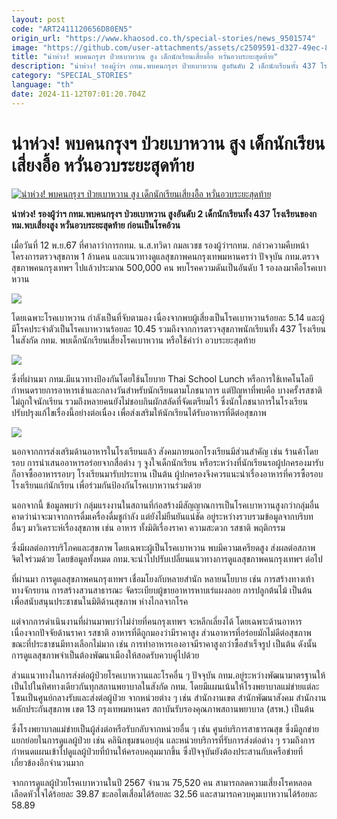 ```yaml
---
layout: post
code: "ART2411120656D80EN5"
origin_url: "https://www.khaosod.co.th/special-stories/news_9501574"
image: "https://github.com/user-attachments/assets/c2509591-d327-49ec-8c38-a30612e75339"
title: "น่าห่วง! พบคนกรุงฯ ป่วยเบาหวาน สูง เด็กนักเรียนเสี่ยงอื้อ หวั่นอวบระยะสุดท้าย"
description: "น่าห่วง! รองผู้ว่าฯ กทม.พบคนกรุงฯ ป่วยเบาหวาน สูงอันดับ 2 เด็กนักเรียนทั้ง 437 โรงเรียนของกทม.พบเสี่ยงสูง หวั่นอวบระยะสุดท้าย ก่อนเป็นโรคอ้วน"
category: "SPECIAL_STORIES"
language: "th"
date: 2024-11-12T07:01:20.704Z
---
```


# น่าห่วง! พบคนกรุงฯ ป่วยเบาหวาน สูง เด็กนักเรียนเสี่ยงอื้อ หวั่นอวบระยะสุดท้าย

[![น่าห่วง! พบคนกรุงฯ ป่วยเบาหวาน สูง เด็กนักเรียนเสี่ยงอื้อ หวั่นอวบระยะสุดท้าย](https://www.khaosod.co.th/wpapp/uploads/2024/11/sweet.jpg "น่าห่วง! พบคนกรุงฯ ป่วยเบาหวาน สูง เด็กนักเรียนเสี่ยงอื้อ หวั่นอวบระยะสุดท้าย")](https://www.khaosod.co.th/wpapp/uploads/2024/11/sweet.jpg)

**น่าห่วง! รองผู้ว่าฯ กทม.พบคนกรุงฯ ป่วยเบาหวาน สูงอันดับ 2 เด็กนักเรียนทั้ง 437 โรงเรียนของกทม.พบเสี่ยงสูง หวั่นอวบระยะสุดท้าย ก่อนเป็นโรคอ้วน**

เมื่อวันที่ 12 พ.ย.67 ที่ศาลาว่าการกทม. น.ส.ทวิดา กมลเวชช รองผู้ว่าฯกทม. กล่าวความคืบหน้าโครงการตรวจสุขภาพ 1 ล้านคน และแนวทางดูแลสุขภาพคนกรุงเทพมหานครว่า ปัจจุบัน กทม.ตรวจสุขภาพคนกรุงเทพฯ ไปแล้วประมาณ 500,000 คน พบโรคความดันเป็นอันดับ 1 รองลงมาคือโรคเบาหวาน

[![](https://www.khaosod.co.th/wpapp/uploads/2024/11/S__20324495_0-696x463.jpg)](https://www.khaosod.co.th/wpapp/uploads/2024/11/S__20324495_0.jpg)

โดยเฉพาะโรคเบาหวาน กำลังเป็นที่จับตามอง เนื่องจากพบผู้เสี่ยงเป็นโรคเบาหวานร้อยละ 5.14 และผู้มีโรคประจำตัวเป็นโรคเบาหวานร้อยละ 10.45 รวมถึงจากการตรวจสุขภาพนักเรียนทั้ง 437 โรงเรียนในสังกัด กทม. พบเด็กนักเรียนเสี่ยงโรคเบาหวาน หรือใช้คำว่า อวบระยะสุดท้าย

[![](https://www.khaosod.co.th/wpapp/uploads/2024/11/0276969-696x497.jpg)](https://www.khaosod.co.th/wpapp/uploads/2024/11/0276969.jpg)

ซึ่งที่ผ่านมา กทม.มีแนวทางป้องกันโดยใช้นโยบาย Thai School Lunch หรือการใช้เทคโนโลยีกำหนดรายการอาหารเช้าและกลางวันสำหรับนักเรียนตามโภชนาการ แต่ปัญหาที่พบคือ บางครั้งรสชาติไม่ถูกใจนักเรียน รวมถึงหลายคนยังไม่ชอบกินผักสลัดที่จัดเตรียมไว้ ซึ่งนักโภชนาการในโรงเรียนปรับปรุงแก้ไขเรื่องนี้อย่างต่อเนื่อง เพื่อส่งเสริมให้นักเรียนได้รับอาหารที่ดีต่อสุขภาพ

[![](https://www.khaosod.co.th/wpapp/uploads/2024/11/LINE_ALBUM_141166_๒๓๑๑๑๔_98-696x464.jpg)](https://www.khaosod.co.th/wpapp/uploads/2024/11/LINE_ALBUM_141166_๒๓๑๑๑๔_98.jpg)

นอกจากการส่งเสริมด้านอาหารในโรงเรียนแล้ว สังคมภายนอกโรงเรียนมีส่วนสำคัญ เช่น ร้านค้าโดยรอบ การนำเสนออาหารอร่อยจากสื่อต่าง ๆ จูงใจเด็กนักเรียน หรือระหว่างที่นักเรียนรอผู้ปกครองมารับ ก็อาจซื้ออาหารรอบๆ โรงเรียนมารับประทาน เป็นต้น ผู้ปกครองจึงควรแนะนำเรื่องอาหารที่ควรซื้อรอบโรงเรียนแก่นักเรียน เพื่อร่วมกันป้องกันโรคเบาหวานร่วมด้วย

นอกจากนี้ ข้อมูลพบว่า กลุ่มแรงงานในสถานที่ก่อสร้างมีสัญญาณการเป็นโรคเบาหวานสูงกว่ากลุ่มอื่น คาดว่าน่าจะมาจากการดื่มเครื่องดื่มชูกำลัง แต่ยังไม่ยืนยันแน่ชัด อยู่ระหว่างรวบรวมข้อมูลจากบริบทอื่นๆ มาวิเคราะห์เรื่องสุขภาพ เช่น อาหาร ทั้งมิติเรื่องราคา ความสะดวก รสชาติ พฤติกรรม

ซึ่งมีผลต่อการบริโภคและสุขภาพ โดยเฉพาะผู้เป็นโรคเบาหวาน พบมีความเครียดสูง ส่งผลต่อสภาพจิตใจร่วมด้วย โดยข้อมูลทั้งหมด กทม.จะนำไปปรับเปลี่ยนแนวทางการดูแลสุขภาพคนกรุงเทพฯ ต่อไป

ที่ผ่านมา การดูแลสุขภาพคนกรุงเทพฯ เชื่อมโยงกับหลายสำนัก หลายนโยบาย เช่น การสร้างทางเท้า ทางจักรยาน การสร้างสวนสาธารณะ จัดระเบียบผู้ขายอาหารหาบเร่แผงลอย การปลูกต้นไม้ เป็นต้น เพื่อสนับสนุนประชาชนในมิติด้านสุขภาพ ห่างไกลจากโรค

แต่จากการดำเนินงานที่ผ่านมาพบว่าไม่ง่ายที่คนกรุงเทพฯ จะหลีกเลี่ยงได้ โดยเฉพาะด้านอาหาร เนื่องจากปัจจัยด้านราคา รสชาติ อาหารที่ดีถูกมองว่ามีราคาสูง ส่วนอาหารที่อร่อยมักไม่ดีต่อสุขภาพ ขณะที่ประชาชนมีทางเลือกไม่มาก เช่น การทำอาหารเองอาจมีราคาสูงกว่าซื้อสำเร็จรูป เป็นต้น ดังนั้นการดูแลสุขภาพจำเป็นต้องพัฒนาเมืองให้สอดรับควบคู่ไปด้วย

ส่วนแนวทางในการส่งต่อผู้ป่วยโรคเบาหวานและโรคอื่น ๆ ปัจจุบัน กทม.อยู่ระหว่างพัฒนามาตรฐานให้เป็นไปในทิศทางเดียวกันทุกสถานพยาบาลในสังกัด กทม. โดยมีแผนเน้นให้โรงพยาบาลแม่ข่ายแต่ละโซนเป็นศูนย์กลางรับและส่งต่อผู้ป่วย จากหน่วยต่าง ๆ เช่น สำนักงานเขต สำนักพัฒนาสังคม สำนักงานหลักประกันสุขภาพ เขต 13 กรุงเทพมหานคร สถาบันรับรองคุณภาพสถานพยาบาล (สรพ.) เป็นต้น

ซึ่งโรงพยาบาลแม่ข่ายเป็นผู้ส่งต่อหรือรับกลับจากหน่วยอื่น ๆ เช่น ศูนย์บริการสาธารณสุข ซึ่งมีลูกข่ายแยกย่อยในการดูแลผู้ป่วย เช่น คลินิกชุมชนอบอุ่น และหน่วยบริการที่รับการส่งต่อต่าง ๆ รวมถึงการกำหนดแผนเข้าไปดูแลผู้ป่วยที่บ้านให้ครอบคลุมมากขึ้น ซึ่งปัจจุบันยังต้องประสานกับเครือข่ายที่เกี่ยวข้องอีกจำนวนมาก

จากการดูแลผู้ป่วยโรคเบาหวานในปี 2567 จำนวน 75,520 คน สามารถลดความเสี่ยงโรคหลอดเลือดหัวใจได้ร้อยละ 39.87 ชะลอไตเสื่อมได้ร้อยละ 32.56 และสามารถควบคุมเบาหวานได้ร้อยละ 58.89